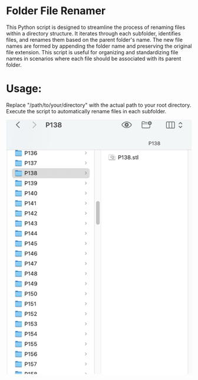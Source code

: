# Folder File Renamer

This Python script is designed to streamline the process of renaming files within a directory structure. It iterates through each subfolder, identifies files, and renames them based on the parent folder's name. The new file names are formed by appending the folder name and preserving the original file extension. This script is useful for organizing and standardizing file names in scenarios where each file should be associated with its parent folder.

# Usage:

Replace "/path/to/your/directory" with the actual path to your root directory.
Execute the script to automatically rename files in each subfolder.

![Alt text](image.png)